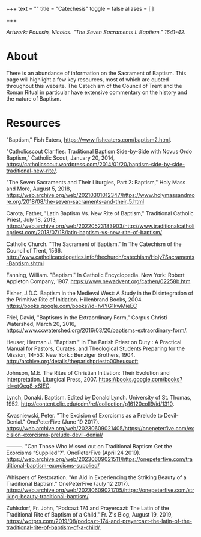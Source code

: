 +++
text = ""
title = "Catechesis"
toggle = false
aliases = [
]

+++

_Artwork: Poussin, Nicolas. "The Seven Sacraments I: Baptism." 1641-42._

# About

There is an abundance of information on the Sacrament of Baptism. This page will highlight a few key resources, most of which are quoted throughout this website. The Catechism of the Council of Trent and the Roman Ritual in particular have extensive commentary on the history and the nature of Baptism. 

# Resources

"Baptism," Fish Eaters, https://www.fisheaters.com/baptism2.html.

"Catholicscout Clarifies: Traditional Baptism Side-by-Side with Novus Ordo Baptism," Catholic Scout, January 20, 2014, https://catholicscout.wordpress.com/2014/01/20/baptism-side-by-side-traditional-new-rite/.

"The Seven Sacraments and Their Liturgies, Part 2: Baptism," Holy Mass and More, August 5, 2018, https://web.archive.org/web/20210301012347/https://www.holymassandmore.org/2018/08/the-seven-sacraments-and-their_5.html

Carota, Father, "Latin Baptism Vs. New Rite of Baptism," Traditional Catholic Priest, July 18, 2013, https://web.archive.org/web/20220523183903/http://www.traditionalcatholicpriest.com/2013/07/18/latin-baptism-vs-new-rite-of-baptism/

Catholic Church. "The Sacrament of Baptism." In The Catechism of the Council of Trent, 1566. http://www.catholicapologetics.info/thechurch/catechism/Holy7Sacraments-Baptism.shtml

Fanning, William. "Baptism." In Catholic Encyclopedia. New York: Robert Appleton Company, 1907. https://www.newadvent.org/cathen/02258b.htm

Fisher, J.D.C. Baptism in the Medieval West: A Study in the Disintegration of the Primitive Rite of Initiation. Hillenbrand Books, 2004. https://books.google.com/books?id=h4YG1kwMieEC

Friel, David, "Baptisms in the Extraordinary Form," Corpus Christi Watershed, March 20, 2016, https://www.ccwatershed.org/2016/03/20/baptisms-extraordinary-form/.

Heuser, Herman J. "Baptism." In The Parish Priest on Duty : A Practical Manual for Pastors, Curates, and Theological Students Preparing for the Mission, 14-53: New York : Benziger Brothers, 1904. http://archive.org/details/theparishpriesto00heusuoft

Johnson, M.E. The Rites of Christian Initiation: Their Evolution and Interpretation. Liturgical Press, 2007. https://books.google.com/books?id=otQeg8-xSlEC.

Lynch, Donald. Baptism. Edited by Donald Lynch. University of St. Thomas, 1952. http://content.clic.edu/cdm/ref/collection/p16120coll9/id/1310.

Kwasniewski, Peter. "The Excision of Exorcisms as a Prelude to Devil-Denial." OnePeterFive  (June 19 2017). https://web.archive.org/web/20230609021405/https://onepeterfive.com/excision-exorcisms-prelude-devil-denial/

———. "Can Those Who Missed out on Traditional Baptism Get the Exorcisms “Supplied”?". OnePeterFive  (April 24 2019). https://web.archive.org/web/20230609021511/https://onepeterfive.com/traditional-baptism-exorcisms-supplied/

Whispers of Restoration. "An Aid in Experiencing the Striking Beauty of a Traditional Baptism." OnePeterFive  (July 12 2017). https://web.archive.org/web/20230609021705/https://onepeterfive.com/striking-beauty-traditional-baptism/

Zuhlsdorf, Fr. John, "Podcazt 174 and Prayercazt: The Latin of the Traditional Rite of Baptism of a Child," Fr. Z's Blog, August 19, 2019, https://wdtprs.com/2019/08/podcazt-174-and-prayercazt-the-latin-of-the-traditional-rite-of-baptism-of-a-child/.


